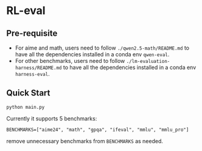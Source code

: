 # RL-eval

## Pre-requisite
- For aime and math, users need to follow `./qwen2.5-math/README.md` to have all the dependencies installed in a conda env `qwen-eval`.
- For other benchmarks, users need to follow `./lm-evaluation-harness/README.md` to have all the dependencies installed in a conda env `harness-eval`.


## Quick Start
```
python main.py
```

Currently it supports 5 benchmarks: 
```
BENCHMARKS=["aime24", "math", "gpqa", "ifeval", "mmlu", "mmlu_pro"]
```
remove unnecessary benchmarks from `BENCHMARKS` as needed.